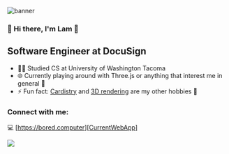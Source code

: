![banner](hitech-lolife.gif)
### 🤖 Hi there, I'm Lam 👋

## Software Engineer at DocuSign
- 👨‍🎓 Studied CS at University of Washington Tacoma
- 🌐 Currently playing around with Three.js or anything that interest me in general 📡
- ⚡ Fun fact: [Cardistry][cardistry] and [3D rendering][renders] are my other hobbies 🤖

### Connect with me:

💻 [https://bored.computer][CurrentWebApp]   

[![](https://img.shields.io/badge/linkedin-%230077B5.svg?style=for-the-badge&logo=linkedin)](https://www.linkedin.com/in/lammal)

[CurrentWebApp]: https://bored.computer
[cardistry]: https://en.wikipedia.org/wiki/Cardistry
[linkedin]: https://www.linkedin.com/in/lammal
[renders]: https://bored.computer/#/gallery

